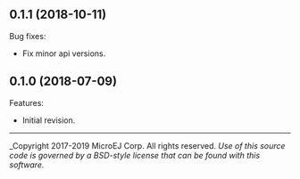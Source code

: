 <!--
	Markdown
-->
<!--
Changelog template:

## Revision (YYYY-mm-dd)
Features:
  - List here the new features.
  
Bug fixes:
  - List here the bug fixes.
-->

## 0.1.1 (2018-10-11)
Bug fixes:
   * Fix minor api versions.

## 0.1.0 (2018-07-09)
Features:
  - Initial revision.

---
_Copyright 2017-2019 MicroEJ Corp. All rights reserved. 
_Use of this source code is governed by a BSD-style license that can be found with this software._  